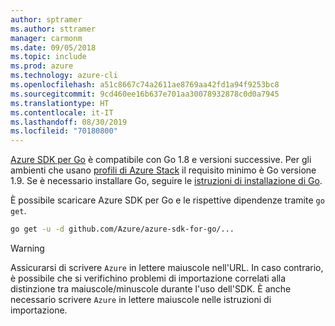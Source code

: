 ```yaml
---
author: sptramer
ms.author: sttramer
manager: carmonm
ms.date: 09/05/2018
ms.topic: include
ms.prod: azure
ms.technology: azure-cli
ms.openlocfilehash: a51c8667c74a2611ae8769aa42fd1a94f9253bc8
ms.sourcegitcommit: 9cd460ee16b637e701aa30078932878c0d0a7945
ms.translationtype: HT
ms.contentlocale: it-IT
ms.lasthandoff: 08/30/2019
ms.locfileid: "70180800"
---
```

[Azure SDK per Go](https://github.com/Azure/azure-sdk-for-go) è compatibile con Go 1.8 e versioni successive. Per gli ambienti che usano [profili di Azure Stack](/azure/azure-stack/user/azure-stack-version-profiles-go) il requisito minimo è Go versione 1.9.
Se è necessario installare Go, seguire le [istruzioni di installazione di Go](https://golang.org/doc/install).

È possibile scaricare Azure SDK per Go e le rispettive dipendenze tramite `go get`.

```bash
go get -u -d github.com/Azure/azure-sdk-for-go/...
```

> [!WARNING]
> Assicurarsi di scrivere `Azure` in lettere maiuscole nell'URL. In caso contrario, è possibile che si verifichino problemi di importazione correlati alla distinzione tra maiuscole/minuscole durante l'uso dell'SDK. È anche necessario scrivere `Azure` in lettere maiuscole nelle istruzioni di importazione.
